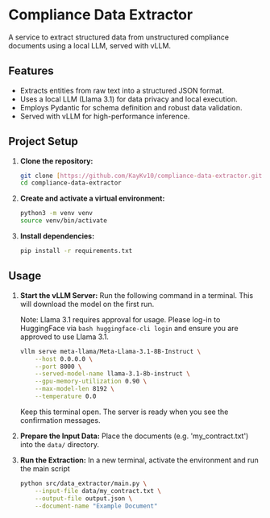# Compliance Data Extractor

A service to extract structured data from unstructured compliance documents using a local LLM, served with vLLM.

## Features

- Extracts entities from raw text into a structured JSON format.
- Uses a local LLM (Llama 3.1) for data privacy and local execution.
- Employs Pydantic for schema definition and robust data validation.
- Served with vLLM for high-performance inference.

## Project Setup

1. **Clone the repository:**

    ```bash
    git clone [https://github.com/KayKv10/compliance-data-extractor.git](https://github.com/KayKv10/compliance-data-extractor.git)
    cd compliance-data-extractor
    ```

2. **Create and activate a virtual environment:**

    ```bash
    python3 -m venv venv
    source venv/bin/activate
    ```

3. **Install dependencies:**

    ```bash
    pip install -r requirements.txt
    ```

## Usage

1. **Start the vLLM Server:**
    Run the following command in a terminal. This will download the model on the first run.

    Note: Llama 3.1 requires approval for usage. Please log-in to HuggingFace via ```bash huggingface-cli login``` and ensure you are approved to use Llama 3.1.

    ```bash
    vllm serve meta-llama/Meta-Llama-3.1-8B-Instruct \
        --host 0.0.0.0 \
        --port 8000 \
        --served-model-name llama-3.1-8b-instruct \
        --gpu-memory-utilization 0.90 \
        --max-model-len 8192 \
        --temperature 0.0
    ```

    Keep this terminal open. The server is ready when you see the confirmation messages.

2. **Prepare the Input Data:**
    Place the documents (e.g. 'my_contract.txt') into the `data/` directory.

3. **Run the Extraction:**
    In a new terminal, activate the environment and run the main script

    ```bash
    python src/data_extractor/main.py \
        --input-file data/my_contract.txt \
        --output-file output.json \
        --document-name "Example Document"
    ```
